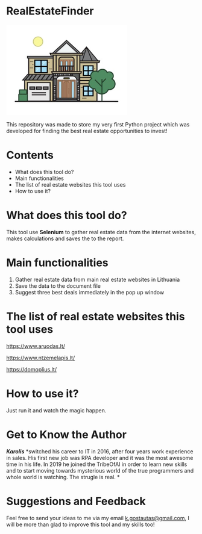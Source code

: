 # RealEstateFinder
![RealEstateFinder](https://github.com/GoKarolis/RealEstateFinder/blob/master/house_image.jpg)

This repository was made to store my very first Python project which was developed for finding the best real estate opportunities to invest!

# Contents
- What does this tool do?
- Main functionalities
- The list of real estate websites this tool uses
- How to use it?

# What does this tool do?
This tool use **Selenium** to gather real estate data from the internet websites, makes calculations and saves the to the report. 

# Main functionalities
1. Gather real estate data from main real estate websites in Lithuania
2. Save the data to the document file
3. Suggest three best deals immediately in the pop up window

# The list of real estate websites this tool uses
https://www.aruodas.lt/

https://www.ntzemelapis.lt/

https://domoplius.lt/

# How to use it?
Just run it and watch the magic happen.

# Get to Know the Author
***Karolis*** *switched his career to IT in 2016, after four years work experience in sales. His first new job was RPA developer and it was the most awesome time in his life. In 2019 he joined the TribeOfAI in order to learn new skills and to start moving towards mysterious world of the true programmers and whole world is watching. The strugle is real. *

# Suggestions and Feedback
Feel free to send your ideas to me via my email k.gostautas@gmail.com, I will be more than glad to improve this tool and my skills too!
